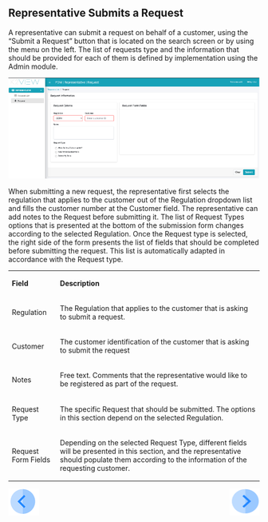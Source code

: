 ## Representative Submits a Request

A representative can submit a request on behalf of a customer, using the “Submit a Request” button that is located on the search screen or by using the menu on the left. The list of requests type and the information that should be provided for each of them is defined by implementation using the Admin module.

![](/articles/DPM/images/Figure_35_Representative_submits_a_new_Request.png)

When submitting a new request, the representative first selects the regulation that applies to the customer out of the Regulation dropdown list and fills the customer number at the Customer field. 
The representative can add notes to the Request before submitting it. 
The list of Request Types options that is presented at the bottom of the submission form changes according to the selected Regulation.
Once the Request type is selected, the right side of the form presents the list of fields that should be completed before submitting the request. This list is automatically adapted in accordance with the Request type.

<table>
<tbody>
<tr>
<td width="100">
<p><strong>Field</strong></p>
</td>
<td width="800">
<p><strong>Description</strong></p>
</td>
</tr>
<tr>
<td width="100">
<p>Regulation</p>
</td>
<td width="800">
<p>The Regulation that applies to the customer that is asking to submit a request.</p>
</td>
</tr>
<tr>
<td width="100">
<p>Customer</p>
</td>
<td width="800">
<p>The customer identification of the customer that is asking to submit the request</p>
</td>
</tr>
<tr>
<td width="100">
<p>Notes</p>
</td>
<td width="800">
<p>Free text. Comments that the representative would like to be registered as part of the request.</p>
</td>
</tr>
<tr>
<td width="100">
<p>Request Type</p>
</td>
<td width="800">
<p>The specific Request that should be submitted. The options in this section depend on the selected Regulation.</p>
</td>
</tr>
<tr>
<td width="100">
<p>Request Form Fields</p>
</td>
<td width="800">
<p>Depending on the selected Request Type, different fields will be presented in this section, and the representative should populate them according to the information of the requesting customer.</p>
</td>
</tr>
</tbody>
</table>

[![Previous](/articles/DPM/images/Previous.png)](/articles/DPM/03_Representantive_User_Interface/02_Representative_User_Interface_Search.md)[<img align="right" width="60" height="54" src="/articles/DPM/images/Next.png">](/articles/DPM/03_Representantive_User_Interface/README.md)


